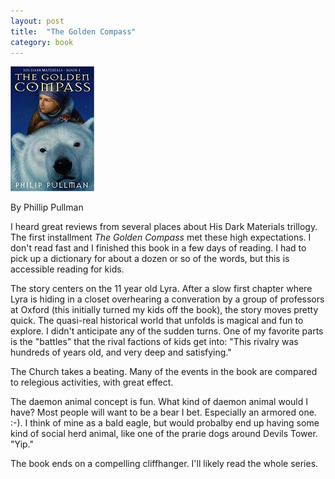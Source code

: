 ```yaml
---
layout: post
title:  "The Golden Compass"
category: book
---
```


![Book cover](/assets/the-golden-compass.jpg)

By Phillip Pullman

I heard great reviews from several places about His Dark Materials trillogy. The first installment _The Golden Compass_ met these high expectations. I don't read fast and I finished this book in a few days of reading. I had to pick up a dictionary for about a dozen or so of the words, but this is accessible reading for kids.

The story centers on the 11 year old Lyra. After a slow first chapter where Lyra is hiding in a closet overhearing a converation by a group of professors at Oxford (this initially turned my kids off the book), the story moves pretty quick. The quasi-real historical world that unfolds is magical and fun to explore. I didn't anticipate any of the sudden turns. One of my favorite parts is the "battles" that the rival factions of kids get into: "This rivalry was hundreds of years old, and very deep and satisfying."

The Church takes a beating. Many of the events in the book are compared to relegious activities, with great effect.

The daemon animal concept is fun. What kind of daemon animal would I have? Most people will want to be a bear I bet. Especially an armored one. :-). I think of mine as a bald eagle, but would probalby end up having some kind of social herd animal, like one of the prarie dogs around Devils Tower. "Yip."

The book ends on a compelling cliffhanger. I'll likely read the whole series.
